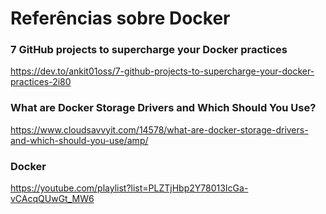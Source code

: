 # Referências sobre Docker

### 7 GitHub projects to supercharge your Docker practices

https://dev.to/ankit01oss/7-github-projects-to-supercharge-your-docker-practices-2i80

### What are Docker Storage Drivers and Which Should You Use?

https://www.cloudsavvyit.com/14578/what-are-docker-storage-drivers-and-which-should-you-use/amp/

### Docker

https://youtube.com/playlist?list=PLZTjHbp2Y78013IcGa-vCAcqQUwGt_MW6

